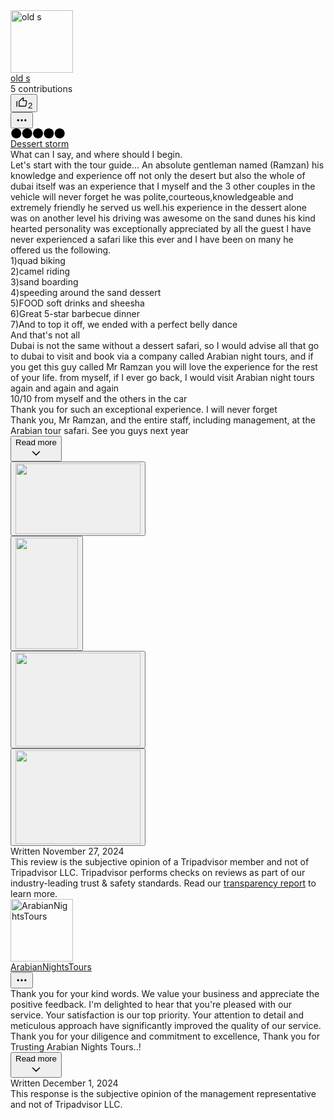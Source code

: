 <div class="_c" data-automation="reviewCard"><div class="mwPje f M k"><div class="hcVjp f u o"><div class="hzzSG"><div class="MLvbw f u"><div class="AYlYS" style="z-index: 0;"><div class=""><div class="tknvo ccudK Rb I o"><div class=""><a target="_self" tabindex="-1" aria-hidden="true" href="/Profile/582olds" class="BMQDV _F Gv wSSLS SwZTJ"><div class="FGwzt PaRlG"><picture class="NhWcC _R mdkdE afQPz eXZKw" style="width: 32px; height: 32px;"><img src="https://dynamic-media-cdn.tripadvisor.com/media/photo-o/1a/f6/f1/79/default-avatar-2020-21.jpg?w=100&amp;h=-1&amp;s=1" width="100" height="100" alt="old s" loading="lazy"></picture></div></a></div></div></div></div></div></div><div class="QIHsu Zb"><span class="biGQs _P fiohW fOtGX"><a target="_self" href="/Profile/582olds" class="BMQDV _F Gv wSSLS SwZTJ FGwzt ukgoS">old s</a></span><div class="vYLts"><div class="biGQs _P pZUbB osNWb"><span class="">5 contributions</span></div></div></div></div><div class="f"><button class="BrOJk u j z _F wSSLS HuPlH Vonfv" type="button" aria-label="Click to add helpful vote"><svg viewBox="0 0 24 24" width="20px" height="20px" class="d Vb UmNoP"><path fill-rule="evenodd" clip-rule="evenodd" d="m14.539 4.661-.004.04-.003.04-.006.072a1 1 0 0 1-.016.116l-1.03 5.017h6.765a.267.267 0 0 1 .264.301l-1.311 8.533v.002a.27.27 0 0 1-.267.227H7.708v-7.9l5.224-5.017 1.027-.963c.066-.054.134-.117.18-.161l.022-.02c.07-.066.132-.122.195-.172a.7.7 0 0 1 .183-.115m.692-1.49c.246.097.41.239.51.334.22.206.31.465.349.618.044.172.058.342.058.478v.038l-.003.038a9 9 0 0 0-.024.28 3 3 0 0 1-.043.293l-.635 3.095h4.802a1.867 1.867 0 0 1 1.849 2.13l-.002.009-1.312 8.538a1.87 1.87 0 0 1-1.862 1.588H6.108V10.427l5.725-5.5 1.081-1.012.03-.023.032-.029c.02-.017.038-.035.063-.058l.03-.028c.073-.068.175-.163.292-.256.218-.172.59-.425 1.068-.458.29-.02.557.01.802.108M2.688 10.013a.8.8 0 0 1 .8.8v10.13h-1.6v-10.13a.8.8 0 0 1 .8-.8"></path></svg><span class="kLqdM"><span class="biGQs _P FwFXZ">2</span></span></button><div class="_T"><div class="JLKop w"><button class="BrOJk u j z _F wSSLS HuPlH Vonfv" type="button" aria-haspopup="menu" aria-label="Open Options Menu"><svg viewBox="0 0 24 24" width="20px" height="20px" class="d Vb UmNoP"><path d="M5 14a2 2 0 1 0 0-4 2 2 0 0 0 0 4m14 0a2 2 0 1 0 0-4 2 2 0 0 0 0 4m-7 0a2 2 0 1 0 0-4 2 2 0 0 0 0 4"></path></svg></button></div></div></div></div><div><svg class="UctUV d H0" viewBox="0 0 128 24" width="88" height="16" aria-labelledby=":lithium-r21t:"><title id=":lithium-r21t:">5.0 of 5 bubbles</title><path d="M 12 0C5.388 0 0 5.388 0 12s5.388 12 12 12 12-5.38 12-12c0-6.612-5.38-12-12-12z" transform=""></path><path d="M 12 0C5.388 0 0 5.388 0 12s5.388 12 12 12 12-5.38 12-12c0-6.612-5.38-12-12-12z" transform="translate(26 0)"></path><path d="M 12 0C5.388 0 0 5.388 0 12s5.388 12 12 12 12-5.38 12-12c0-6.612-5.38-12-12-12z" transform="translate(52 0)"></path><path d="M 12 0C5.388 0 0 5.388 0 12s5.388 12 12 12 12-5.38 12-12c0-6.612-5.38-12-12-12z" transform="translate(78 0)"></path><path d="M 12 0C5.388 0 0 5.388 0 12s5.388 12 12 12 12-5.38 12-12c0-6.612-5.38-12-12-12z" transform="translate(104 0)"></path></svg></div><div class="biGQs _P fiohW qWPrE ncFvv fOtGX"><a target="_blank" tabindex="0" href="/ShowUserReviews-g295424-d12980677-r982400230-Wow_Arabian_Nights_Tours_Desert_Safari_Program_with_BBQ_Dinner-Dubai_Emirate_of.html" class="BMQDV _F Gv wSSLS SwZTJ FGwzt ukgoS"><span class="yCeTE">Dessert storm </span></a></div><div class="_T FKffI bmUTE"><div class="fIrGe _T bgMZj" style="-webkit-line-clamp: 7; line-break: normal; cursor: pointer;"><div class="biGQs _P pZUbB KxBGd"><span class="JguWG"><span class="yCeTE">What can I say, and where should I begin.<br>Let's start with the tour guide... An absolute gentleman named (Ramzan) his knowledge and experience off not only the desert but also the whole of dubai itself was an experience that I myself and the 3 other couples in the vehicle will never forget he was polite,courteous,knowledgeable and extremely friendly he served us well.his experience  in the dessert alone was on another level his driving was awesome on the sand dunes his kind hearted personality was exceptionally appreciated by all the guest I have never experienced a safari like this ever and I have been on many he offered us the following.<br>1)quad biking<br>2)camel riding<br>3)sand boarding<br>4)speeding around the sand dessert<br>5)FOOD soft drinks and sheesha<br>6)Great 5-star barbecue dinner <br>7)And to top it off, we ended with a perfect belly dance <br>And that's not all <br>Dubai is not the same without a dessert safari, so I would advise all that go to dubai to visit and book via a company called  Arabian night tours, and if you get this guy called Mr Ramzan you will love the experience for the rest of your life. from myself, if I ever go back, I would visit Arabian night tours again and again and again <br>10/10 from myself and the others in the car<br>Thank you for such an exceptional experience. I will never forget <br>Thank you, Mr Ramzan, and the entire staff, including management, at the Arabian tour safari. See you guys next year <br></span></span></div></div><div class="lszDU" style="line-height: 22px;"><button class="UikNM _G B- _S _W _T c G_ wSSLS wnNQG" type="button"><span class="biGQs _P XWJSj Wb">Read more</span><div class="CECjK _W"><svg viewBox="0 0 24 24" width="20px" height="20px" class="d Vb UmNoP"><path d="M18.4 7.4 12 13.7 5.6 7.4 4.2 8.8l7.8 7.8 7.8-7.8z"></path></svg></div></button></div></div><div></div><div class="LblVz _e q f"><div class="ajoIU"><button class="UikNM _G B- _S _W _T c G_ wSSLS wnNQG" type="button" aria-label="See full review image"><span class="biGQs _P XWJSj Wb"><picture class="NhWcC _R mdkdE o afQPz SyjMH qcDHf" style="width: 100px; height: 100px;"><img srcset="https://dynamic-media-cdn.tripadvisor.com/media/photo-o/2e/39/e6/42/caption.jpg?w=200&amp;h=-1&amp;s=1 1x,https://dynamic-media-cdn.tripadvisor.com/media/photo-o/2e/39/e6/42/caption.jpg?w=200&amp;h=200&amp;s=1 2x" src="https://dynamic-media-cdn.tripadvisor.com/media/photo-o/2e/39/e6/42/caption.jpg?w=200&amp;h=-1&amp;s=1" width="200" height="113" role="none" alt="" loading="lazy"></picture></span></button></div><div class="ajoIU"><button class="UikNM _G B- _S _W _T c G_ wSSLS wnNQG" type="button" aria-label="See full review image"><span class="biGQs _P XWJSj Wb"><picture class="NhWcC _R mdkdE o afQPz SyjMH qcDHf" style="width: 100px; height: 100px;"><img srcset="https://dynamic-media-cdn.tripadvisor.com/media/photo-o/2e/39/e6/3e/caption.jpg?w=100&amp;h=-1&amp;s=1 1x,https://dynamic-media-cdn.tripadvisor.com/media/photo-o/2e/39/e6/3e/caption.jpg?w=200&amp;h=200&amp;s=1 2x" src="https://dynamic-media-cdn.tripadvisor.com/media/photo-o/2e/39/e6/3e/caption.jpg?w=100&amp;h=-1&amp;s=1" width="100" height="178" role="none" alt="" loading="lazy"></picture></span></button></div><div class="ajoIU"><button class="UikNM _G B- _S _W _T c G_ wSSLS wnNQG" type="button" aria-label="See full review image"><span class="biGQs _P XWJSj Wb"><picture class="NhWcC _R mdkdE o afQPz SyjMH qcDHf" style="width: 100px; height: 100px;"><img srcset="https://dynamic-media-cdn.tripadvisor.com/media/photo-o/2e/39/e6/3c/caption.jpg?w=200&amp;h=-1&amp;s=1 1x,https://dynamic-media-cdn.tripadvisor.com/media/photo-o/2e/39/e6/3c/caption.jpg?w=200&amp;h=200&amp;s=1 2x" src="https://dynamic-media-cdn.tripadvisor.com/media/photo-o/2e/39/e6/3c/caption.jpg?w=200&amp;h=-1&amp;s=1" width="200" height="150" role="none" alt="" loading="lazy"></picture></span></button></div><div class="ajoIU"><button class="UikNM _G B- _S _W _T c G_ wSSLS wnNQG" type="button" aria-label="See full review image"><span class="biGQs _P XWJSj Wb"><picture class="NhWcC _R mdkdE o afQPz SyjMH qcDHf" style="width: 100px; height: 100px;"><img srcset="https://dynamic-media-cdn.tripadvisor.com/media/photo-o/2e/39/e6/3b/caption.jpg?w=200&amp;h=-1&amp;s=1 1x,https://dynamic-media-cdn.tripadvisor.com/media/photo-o/2e/39/e6/3b/caption.jpg?w=200&amp;h=200&amp;s=1 2x" src="https://dynamic-media-cdn.tripadvisor.com/media/photo-o/2e/39/e6/3b/caption.jpg?w=200&amp;h=-1&amp;s=1" width="200" height="150" role="none" alt="" loading="lazy"></picture></span></button></div></div><div class="TreSq"><div class="biGQs _P pZUbB ncFvv osNWb">Written November 27, 2024</div><div class="biGQs _P pZUbB mowmC osNWb"><span>This review is the subjective opinion of a Tripadvisor member and not of Tripadvisor LLC. Tripadvisor performs checks on reviews as part of our industry-leading trust &amp; safety standards. Read our <a href="/TransparencyReport2023" class="lQeXP _F Gv Wb J" target="_blank">transparency report</a> to learn more.</span></div></div><div class="hjJJO PJ"><div class="CXZQW M k MI"><div class="hcVjp f u o"><div class="hzzSG"><div class="MLvbw f u"><div class="AYlYS" style="z-index: 0;"><div class=""><div class="tknvo ccudK Rb I o"><div class=""><a target="_self" tabindex="-1" aria-hidden="true" href="/Profile/ArabianNightsTours" class="BMQDV _F Gv wSSLS SwZTJ"><div class="FGwzt PaRlG"><picture class="NhWcC _R mdkdE afQPz eXZKw" style="width: 32px; height: 32px;"><img src="https://dynamic-media-cdn.tripadvisor.com/media/photo-o/22/5f/bd/c9/arabiannightstours.jpg?w=100&amp;h=-1&amp;s=1" width="100" height="100" alt="ArabianNightsTours" loading="lazy"></picture></div></a></div></div></div></div></div></div><div class="QIHsu Zb"><span class="biGQs _P fiohW fOtGX"><a target="_self" href="/Profile/ArabianNightsTours" class="BMQDV _F Gv wSSLS SwZTJ FGwzt ukgoS">ArabianNightsTours</a></span></div></div><div class="Sgbpo"><div class="_T"><div class="JLKop w"><button class="BrOJk u j z _F wSSLS HuPlH Vonfv" type="button" aria-haspopup="menu" aria-label="Open Options Menu"><svg viewBox="0 0 24 24" width="20px" height="20px" class="d Vb UmNoP"><path d="M5 14a2 2 0 1 0 0-4 2 2 0 0 0 0 4m14 0a2 2 0 1 0 0-4 2 2 0 0 0 0 4m-7 0a2 2 0 1 0 0-4 2 2 0 0 0 0 4"></path></svg></button></div></div></div></div><div class="_T FKffI bmUTE"><div class="fIrGe _T bgMZj" style="-webkit-line-clamp: 3; line-break: normal; cursor: pointer;"><div class="biGQs _P pZUbB KxBGd"><span class="JguWG">Thank you for your kind words. We value your business and appreciate the positive feedback. I'm delighted to hear that you're pleased with our service. Your satisfaction is our top priority. Your attention to detail and meticulous approach have significantly improved the quality of our service. Thank you for your diligence and commitment to excellence, Thank you for Trusting Arabian Nights Tours..!</span></div></div><div class="lszDU" style="line-height: 22px;"><button class="UikNM _G B- _S _W _T c G_ wSSLS wnNQG" type="button"><span class="biGQs _P XWJSj Wb">Read more</span><div class="CECjK _W"><svg viewBox="0 0 24 24" width="20px" height="20px" class="d Vb UmNoP"><path d="M18.4 7.4 12 13.7 5.6 7.4 4.2 8.8l7.8 7.8 7.8-7.8z"></path></svg></div></button></div></div><div class="biGQs _P pZUbB xUqsL ncFvv osNWb">Written December 1, 2024</div><div class="biGQs _P pZUbB osNWb">This response is the subjective opinion of the management representative and not of Tripadvisor LLC.</div></div></div>